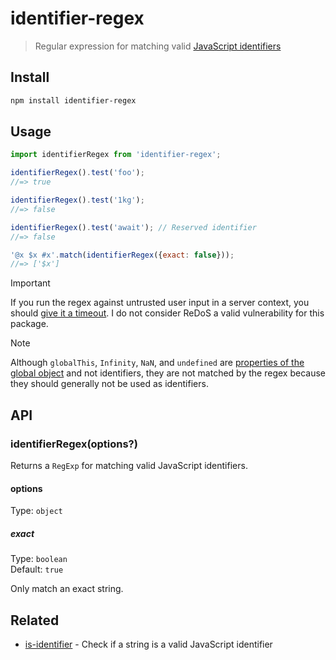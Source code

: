 # identifier-regex

> Regular expression for matching valid [JavaScript identifiers](https://developer.mozilla.org/en-US/docs/Glossary/Identifier)

## Install

```sh
npm install identifier-regex
```

## Usage

```js
import identifierRegex from 'identifier-regex';

identifierRegex().test('foo');
//=> true

identifierRegex().test('1kg');
//=> false

identifierRegex().test('await'); // Reserved identifier
//=> false

'@x $x #x'.match(identifierRegex({exact: false}));
//=> ['$x']
```

> [!IMPORTANT]
> If you run the regex against untrusted user input in a server context, you should [give it a timeout](https://github.com/sindresorhus/super-regex). I do not consider ReDoS a valid vulnerability for this package.

> [!NOTE]
> Although `globalThis`, `Infinity`, `NaN`, and `undefined` are [properties of the global object](https://tc39.es/ecma262/#sec-value-properties-of-the-global-object) and not identifiers, they are not matched by the regex because they should generally not be used as identifiers.

## API

### identifierRegex(options?)

Returns a `RegExp` for matching valid JavaScript identifiers.

#### options

Type: `object`

##### exact

Type: `boolean`\
Default: `true`

Only match an exact string.

## Related

- [is-identifier](https://github.com/sindresorhus/is-identifier) - Check if a string is a valid JavaScript identifier
